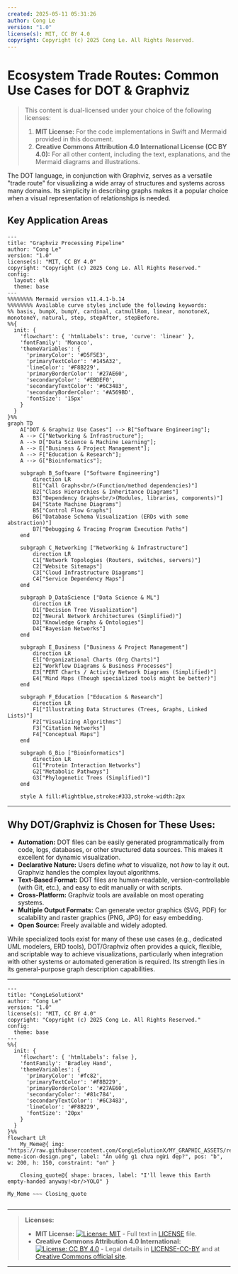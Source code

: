 ```yaml
---
created: 2025-05-11 05:31:26
author: Cong Le
version: "1.0"
license(s): MIT, CC BY 4.0
copyright: Copyright (c) 2025 Cong Le. All Rights Reserved.
---
```





# Ecosystem Trade Routes: Common Use Cases for DOT & Graphviz

> This content is dual-licensed under your choice of the following licenses:
> 1.  **MIT License:** For the code implementations in Swift and Mermaid provided in this document.
> 2.  **Creative Commons Attribution 4.0 International License (CC BY 4.0):** For all other content, including the text, explanations, and the Mermaid diagrams and illustrations.


The DOT language, in conjunction with Graphviz, serves as a versatile "trade route" for visualizing a wide array of structures and systems across many domains. Its simplicity in describing graphs makes it a popular choice when a visual representation of relationships is needed.

## Key Application Areas

```mermaid
---
title: "Graphviz Processing Pipeline"
author: "Cong Le"
version: "1.0"
license(s): "MIT, CC BY 4.0"
copyright: "Copyright (c) 2025 Cong Le. All Rights Reserved."
config:
  layout: elk
  theme: base
---
%%%%%%%% Mermaid version v11.4.1-b.14
%%%%%%%% Available curve styles include the following keywords:
%% basis, bumpX, bumpY, cardinal, catmullRom, linear, monotoneX, monotoneY, natural, step, stepAfter, stepBefore.
%%{
  init: {
    'flowchart': { 'htmlLabels': true, 'curve': 'linear' },
    'fontFamily': 'Monaco',
    'themeVariables': {
      'primaryColor': '#D5F5E3',
      'primaryTextColor': '#145A32',
      'lineColor': '#F8B229',
      'primaryBorderColor': '#27AE60',
      'secondaryColor': '#EBDEF0',
      'secondaryTextColor': '#6C3483',
      'secondaryBorderColor': '#A569BD',
      'fontSize': '15px'
    }
  }
}%%
graph TD
    A["DOT & Graphviz Use Cases"] --> B["Software Engineering"];
    A --> C["Networking & Infrastructure"];
    A --> D["Data Science & Machine Learning"];
    A --> E["Business & Project Management"];
    A --> F["Education & Research"];
    A --> G["Bioinformatics"];

    subgraph B_Software ["Software Engineering"]
        direction LR
        B1["Call Graphs<br/>(Function/method dependencies)"]
        B2["Class Hierarchies & Inheritance Diagrams"]
        B3["Dependency Graphs<br/>(Modules, libraries, components)"]
        B4["State Machine Diagrams"]
        B5["Control Flow Graphs"]
        B6["Database Schema Visualization (ERDs with some abstraction)"]
        B7["Debugging & Tracing Program Execution Paths"]
    end

    subgraph C_Networking ["Networking & Infrastructure"]
        direction LR
        C1["Network Topologies (Routers, switches, servers)"]
        C2["Website Sitemaps"]
        C3["Cloud Infrastructure Diagrams"]
        C4["Service Dependency Maps"]
    end

    subgraph D_DataScience ["Data Science & ML"]
        direction LR
        D1["Decision Tree Visualization"]
        D2["Neural Network Architectures (Simplified)"]
        D3["Knowledge Graphs & Ontologies"]
        D4["Bayesian Networks"]
    end

    subgraph E_Business ["Business & Project Management"]
        direction LR
        E1["Organizational Charts (Org Charts)"]
        E2["Workflow Diagrams & Business Processes"]
        E3["PERT Charts / Activity Network Diagrams (Simplified)"]
        E4["Mind Maps (Though specialized tools might be better)"]
    end

    subgraph F_Education ["Education & Research"]
        direction LR
        F1["Illustrating Data Structures (Trees, Graphs, Linked Lists)"]
        F2["Visualizing Algorithms"]
        F3["Citation Networks"]
        F4["Conceptual Maps"]
    end

    subgraph G_Bio ["Bioinformatics"]
        direction LR
        G1["Protein Interaction Networks"]
        G2["Metabolic Pathways"]
        G3["Phylogenetic Trees (Simplified)"]
    end

    style A fill:#lightblue,stroke:#333,stroke-width:2px
```

----

## Why DOT/Graphviz is Chosen for These Uses:

*   **Automation:** DOT files can be easily generated programmatically from code, logs, databases, or other structured data sources. This makes it excellent for dynamic visualization.
*   **Declarative Nature:** Users define *what* to visualize, not *how* to lay it out. Graphviz handles the complex layout algorithms.
*   **Text-Based Format:** DOT files are human-readable, version-controllable (with Git, etc.), and easy to edit manually or with scripts.
*   **Cross-Platform:** Graphviz tools are available on most operating systems.
*   **Multiple Output Formats:** Can generate vector graphics (SVG, PDF) for scalability and raster graphics (PNG, JPG) for easy embedding.
*   **Open Source:** Freely available and widely adopted.

While specialized tools exist for many of these use cases (e.g., dedicated UML modelers, ERD tools), DOT/Graphviz often provides a quick, flexible, and scriptable way to achieve visualizations, particularly when integration with other systems or automated generation is required. Its strength lies in its general-purpose graph description capabilities.



---



<!-- 
```mermaid
%% Current Mermaid version
info
```
-->


```mermaid
---
title: "CongLeSolutionX"
author: "Cong Le"
version: "1.0"
license(s): "MIT, CC BY 4.0"
copyright: "Copyright (c) 2025 Cong Le. All Rights Reserved."
config:
  theme: base
---
%%{
  init: {
    'flowchart': { 'htmlLabels': false },
    'fontFamily': 'Bradley Hand',
    'themeVariables': {
      'primaryColor': '#fc82',
      'primaryTextColor': '#F8B229',
      'primaryBorderColor': '#27AE60',
      'secondaryColor': '#81c784',
      'secondaryTextColor': '#6C3483',
      'lineColor': '#F8B229',
      'fontSize': '20px'
    }
  }
}%%
flowchart LR
    My_Meme@{ img: "https://raw.githubusercontent.com/CongLeSolutionX/MY_GRAPHIC_ASSETS/refs/heads/Designing_graphic_syntax/MY_MEME/My-meme-icon-design.png", label: "Ăn uống gì chưa ngừi đẹp?", pos: "b", w: 200, h: 150, constraint: "on" }

    Closing_quote@{ shape: braces, label: "I'll leave this Earth empty-handed anyway!<br/>YOLO" }

My_Meme ~~~ Closing_quote


```



---
>**Licenses:**
>
>- **MIT License:**  [![License: MIT](https://img.shields.io/badge/License-MIT-yellow.svg)](LICENSE) - Full text in [LICENSE](LICENSE) file.
>- **Creative Commons Attribution 4.0 International:** [![License: CC BY 4.0](https://licensebuttons.net/l/by/4.0/88x31.png)](LICENSE-CC-BY) - Legal details in [LICENSE-CC-BY](LICENSE-CC-BY) and at [Creative Commons official site](http://creativecommons.org/licenses/by/4.0/).
>
---
